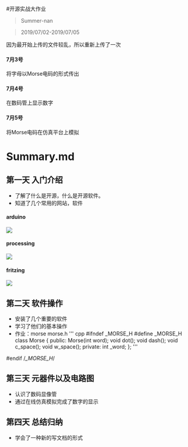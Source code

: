 #开源实战大作业

> Summer-nan

> 2019/07/02-2019/07/05

因为最开始上传的文件较乱，所以重新上传了一次

#### 7月3号
将字母以Morse电码的形式传出
 #### 7月4号
 在数码管上显示数字
#### 7月5号
 将Morse电码在仿真平台上模拟
 
 
 # Summary.md
 
 ## 第一天 入门介绍
 
 - 了解了什么是开源，什么是开源软件。
 - 知道了几个常用的网站，软件
 #### arduino
 ![](img/arduino.png)
 
 #### processing
 ![](img/processing.png)
 
 #### fritzing
 ![](img/fritizing.png)
 
 ## 第二天 软件操作
 - 安装了几个重要的软件
 - 学习了他们的基本操作
 - 作业：morse
  morse.h
 ''' cpp
  #ifndef _MORSE_H
 #define _MORSE_H
 class Morse
 {
  public:
    Morse(int word);
    void dot();
    void dash();
    void c_space();
    void w_space();
  private:
    int _word; 
};
'''

#endif /*_MORSE_H*/
 ## 第三天 元器件以及电路图
 - 认识了数码显像管
 - 通过在线仿真模拟完成了数字的显示
 
 ## 第四天 总结归纳
 - 学会了一种新的写文档的形式
